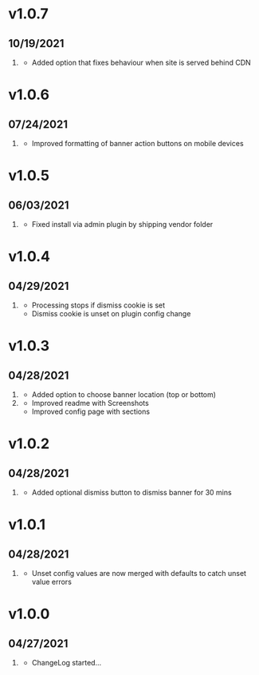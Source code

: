 # v1.0.7
## 10/19/2021

1. [](#improved)
    * Added option that fixes behaviour when site is served behind CDN

# v1.0.6
## 07/24/2021

1. [](#improved)
    * Improved formatting of banner action buttons on mobile devices

# v1.0.5
## 06/03/2021

1. [](#fixed)
    * Fixed install via admin plugin by shipping vendor folder

# v1.0.4
## 04/29/2021

1. [](#improved)
    * Processing stops if dismiss cookie is set
    * Dismiss cookie is unset on plugin config change

# v1.0.3
## 04/28/2021

1. [](#new)
    * Added option to choose banner location (top or bottom)
2. [](#improved)
    * Improved readme with Screenshots
    * Improved config page with sections

# v1.0.2
## 04/28/2021

1. [](#new)
    * Added optional dismiss button to dismiss banner for 30 mins

# v1.0.1
## 04/28/2021

1. [](#improved)
    * Unset config values are now merged with defaults to catch unset value errors

# v1.0.0
##  04/27/2021

1. [](#new)
    * ChangeLog started...
